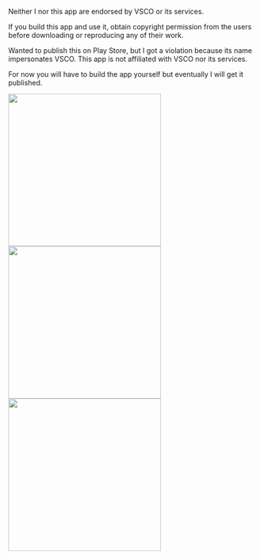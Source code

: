 Neither I nor this app are endorsed by VSCO or its services.

If you build this app and use it, obtain copyright permission from the users before downloading or reproducing any of their work.

Wanted to publish this on Play Store, but I got a violation because its name impersonates VSCO. This app is not affiliated with VSCO nor its services.

For now you will have to build the app yourself but eventually I will get it published.

<img src="https://github.com/lockermanwxlf/Android-Vsco-Downloader/assets/95518889/a071863f-546c-4d84-a5b3-ad92f7dbdb79" width="308"/>
<img src="https://github.com/lockermanwxlf/Android-Vsco-Downloader/assets/95518889/1af40237-47ec-4ef8-a551-c59d669cfac0" width="308"/>
<img src="https://github.com/lockermanwxlf/Android-Vsco-Downloader/assets/95518889/2dd1d84a-9801-46fe-be7a-7c3aceb744e2" width="308"/>
